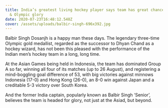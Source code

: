 ```yaml
---
title: India’s greatest living hockey player says team has great chance at Asiad
  & Olympic glory
date: 2020-07-23T16:48:12.548Z
cover: /assets/uploads/balbir-singh-696x392.jpg
---
```

<!--StartFragment-->

Balbir Singh Dosanjh is a happy man these days. The legendary three-time Olympic gold medallist, regarded as the successor to Dhyan Chand as a hockey wizard, has not been this pleased with the performance of the Indian men’s hockey team in a long, long time.

<!--StartFragment-->

At the Asian Games being held in Indonesia, the team has dominated Group A so far, winning all four of its matches (up to 26 August), and registering a mind-boggling goal difference of 53, with big victories against minnows Indonesia (17-0) and Hong Kong (26-0), an 8-0 win against Japan and a creditable 5-3 victory over South Korea.

And the former India captain, popularly known as Balbir Singh ‘Senior’, believes the team is headed for glory, not just at the Asiad, but beyond.

<!--EndFragment-->

<!--EndFragment-->